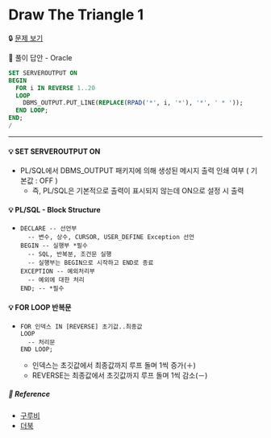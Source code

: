 # Draw The Triangle 1

🔒 [문제 보기](https://www.hackerrank.com/challenges/draw-the-triangle-1/problem)

🔑 풀이 답안 - Oracle

```SQL
SET SERVEROUTPUT ON
BEGIN
  FOR i IN REVERSE 1..20
  LOOP
    DBMS_OUTPUT.PUT_LINE(REPLACE(RPAD('*', i, '*'), '*', ' * '));
  END LOOP; 
END; 
/
```

------

#### 💡 SET SERVEROUTPUT ON

- PL/SQL에서 DBMS_OUTPUT 패키지에 의해 생성된 메시지 출력 인쇄 여부 ( 기본값 : OFF )
  - 즉, PL/SQL은 기본적으로 출력이 표시되지 않는데 ON으로 설정 시 출력

#### 💡 PL/SQL - Block Structure

- ```
  DECLARE -- 선언부
    -- 변수, 상수, CURSOR, USER_DEFINE Exception 선언
  BEGIN -- 실행부 *필수
    -- SQL, 반복분, 조건문 실행
    -- 실행부는 BEGIN으로 시작하고 END로 종료
  EXCEPTION -- 예외처리부
    -- 예외에 대한 처리
  END; -- *필수
  ```
  
#### 💡 FOR LOOP 반복문

- ```
  FOR 인덱스 IN [REVERSE] 초기값..최종값
  LOOP
    -- 처리문
  END LOOP;
  ```

  - 인덱스는 초깃값에서 최종값까지 루프 돌며 1씩 증가(＋)
  - REVERSE는 최종값에서 초깃값까지 루프 돌며 1씩 감소(－)




##### 🔎 Reference

- [구루비](http://www.gurubee.net/lecture/1342)
- [더북](https://thebook.io/006696/part02/ch09/01/05/)